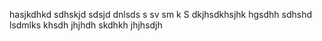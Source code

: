 hasjkdhkd sdhskjd
sdsjd dnlsds s
 sv sm k
S
dkjhsdkhsjhk hgsdhh sdhshd
lsdmlks
khsdh
jhjhdh
skdhkh
jhjhsdjh
